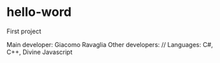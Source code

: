 # hello-word
First project

Main developer: Giacomo Ravaglia
Other developers: //
Languages: C#, C++, Divine Javascript

